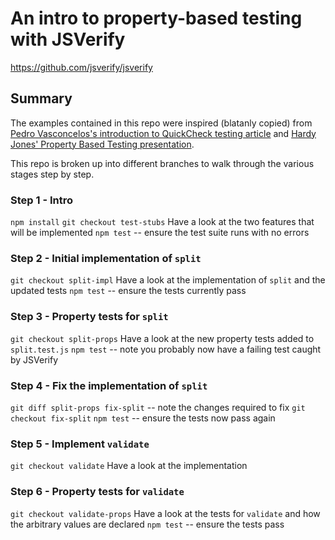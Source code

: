 # An intro to property-based testing with JSVerify

https://github.com/jsverify/jsverify

## Summary

The examples contained in this repo were inspired (blatanly copied) from [Pedro Vasconcelos's introduction to QuickCheck testing article](https://www.fpcomplete.com/user/pbv/an-introduction-to-quickcheck-testing) and [Hardy Jones' Property Based Testing presentation](https://speakerdeck.com/joneshf/property-based-testing).

This repo is broken up into different branches to walk through the various stages step by step.

### Step 1 - Intro
`npm install`
`git checkout test-stubs`
Have a look at the two features that will be implemented
`npm test` -- ensure the test suite runs with no errors

### Step 2 - Initial implementation of `split`
`git checkout split-impl`
Have a look at the implementation of `split` and the updated tests
`npm test` -- ensure the tests currently pass

### Step 3 - Property tests for `split`
`git checkout split-props`
Have a look at the new property tests added to `split.test.js`
`npm test` -- note you probably now have a failing test caught by JSVerify

### Step 4 - Fix the implementation of `split`
`git diff split-props fix-split` -- note the changes required to fix
`git checkout fix-split`
`npm test` -- ensure the tests now pass again

### Step 5 - Implement `validate`
`git checkout validate`
Have a look at the implementation

### Step 6 - Property tests for `validate`
`git checkout validate-props`
Have a look at the tests for `validate` and how the arbitrary values are declared
`npm test` -- ensure the tests pass

